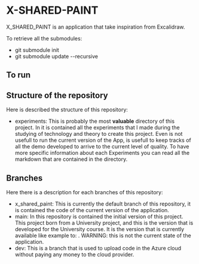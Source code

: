 # X-SHARED-PAINT
X_SHARED_PAINT is an application that take inspiration from Excalidraw.

To retrieve all the submodules:
- git submodule init
- git submodule update --recursive

## To run

## Structure of the repository
Here is described the structure of this repository:
- experiments: This is probably the most **valuable** directory of this project. In it is contained all the experiments that I made during the studying of technology and theory to create this project. Even is not usefull to run the current version of the App, is usefull to keep tracks of all the demo developed to arrive to the current level of quality. To have more specific information about each Experiments you can read all the markdown that are contained in the directory.

## Branches
Here there is a description for each branches of this repository:
- x_shared_paint: This is currently the default branch of this repository, it is contained the code of the current version of the application.
- main: In this repository is contained the initial version of this project. This project born from a University project, and this is the version that is developed for the University course. It is the version that is currently available like example to: . WARNING: this is not the current state of the application.
- dev: This is a branch that is used to upload code in the Azure cloud without paying any money to the cloud provider.